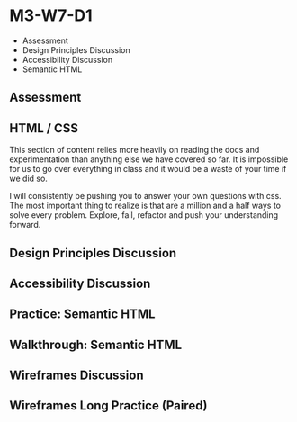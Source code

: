 # M3-W7-D1

- Assessment
- Design Principles Discussion
- Accessibility Discussion
- Semantic HTML

## Assessment

## HTML / CSS

This section of content relies more heavily on reading the docs and experimentation
than anything else we have covered so far. It is impossible for us to go over
everything in class and it would be a waste of your time if we did so.

I will consistently be pushing you to answer your own questions with css. The
most important thing to realize is that are a million and a half ways to solve
every problem. Explore, fail, refactor and push your understanding forward.

## Design Principles Discussion

## Accessibility Discussion

## Practice: Semantic HTML

## Walkthrough: Semantic HTML

## Wireframes Discussion

## Wireframes Long Practice (Paired)
